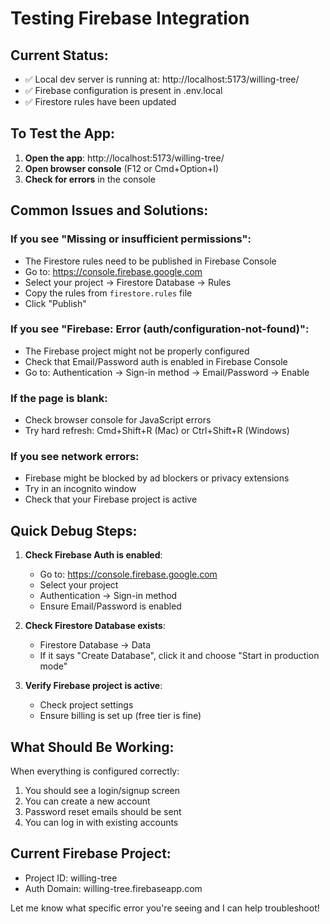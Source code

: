 # Testing Firebase Integration

## Current Status:
- ✅ Local dev server is running at: http://localhost:5173/willing-tree/
- ✅ Firebase configuration is present in .env.local
- ✅ Firestore rules have been updated

## To Test the App:

1. **Open the app**: http://localhost:5173/willing-tree/
2. **Open browser console** (F12 or Cmd+Option+I)
3. **Check for errors** in the console

## Common Issues and Solutions:

### If you see "Missing or insufficient permissions":
- The Firestore rules need to be published in Firebase Console
- Go to: https://console.firebase.google.com
- Select your project → Firestore Database → Rules
- Copy the rules from `firestore.rules` file
- Click "Publish"

### If you see "Firebase: Error (auth/configuration-not-found)":
- The Firebase project might not be properly configured
- Check that Email/Password auth is enabled in Firebase Console
- Go to: Authentication → Sign-in method → Email/Password → Enable

### If the page is blank:
- Check browser console for JavaScript errors
- Try hard refresh: Cmd+Shift+R (Mac) or Ctrl+Shift+R (Windows)

### If you see network errors:
- Firebase might be blocked by ad blockers or privacy extensions
- Try in an incognito window
- Check that your Firebase project is active

## Quick Debug Steps:

1. **Check Firebase Auth is enabled**:
   - Go to: https://console.firebase.google.com
   - Select your project
   - Authentication → Sign-in method
   - Ensure Email/Password is enabled

2. **Check Firestore Database exists**:
   - Firestore Database → Data
   - If it says "Create Database", click it and choose "Start in production mode"

3. **Verify Firebase project is active**:
   - Check project settings
   - Ensure billing is set up (free tier is fine)

## What Should Be Working:

When everything is configured correctly:
1. You should see a login/signup screen
2. You can create a new account
3. Password reset emails should be sent
4. You can log in with existing accounts

## Current Firebase Project:
- Project ID: willing-tree
- Auth Domain: willing-tree.firebaseapp.com

Let me know what specific error you're seeing and I can help troubleshoot!